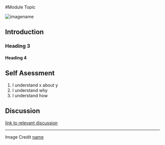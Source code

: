 #Module Topic

![imagename](https://farm3.staticflickr.com/2834/11254352304_380614c695_b.jpg)

## Introduction

### Heading 3


#### Heading 4 


## Self Asessment
1. I understand x about y
2. I understand why 
3. I understand how

## Discussion
[link to relevant discussion]()
****

Image Credit [name](url)
